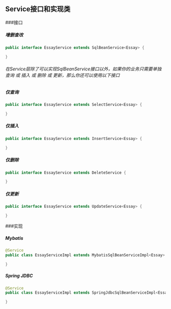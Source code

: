 ## Service接口和实现类
###接口
##### 增删查改
```java
public interface EssayService extends SqlBeanService<Essay> {

}
```
###### 在Service层除了可以实现SqlBeanService接口以外，如果你的业务只需要单独查询 或 插入 或 删除 或 更新，那么你还可以使用以下接口

##### 仅查询
```java
public interface EssayService extends SelectService<Essay> {

}
```
##### 仅插入
```java
public interface EssayService extends InsertService<Essay> {

}
```
##### 仅删除
```java
public interface EssayService extends DeleteService {

}
```
##### 仅更新
```java
public interface EssayService extends UpdateService<Essay> {

}
```
###实现
##### Mybatis
```java
@Service
public class EssayServiceImpl extends MybatisSqlBeanServiceImpl<Essay> implements EssayService {

}
```
##### Spring JDBC
```java
@Service
public class EssayServiceImpl extends SpringJdbcSqlBeanServiceImpl<Essay> implements EssayService {

}
```
